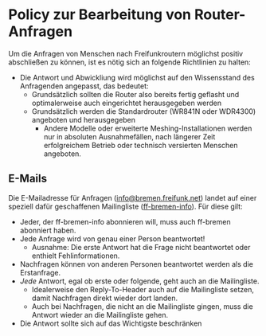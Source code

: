 # Policy zur Bearbeitung von Router-Anfragen
Um die Anfragen von Menschen nach Freifunkroutern möglichst positiv abschließen zu können, ist es nötig sich an folgende Richtlinien zu halten:
* Die Antwort und Abwickliung wird möglichst auf den Wissensstand des Anfragenden angepasst, das bedeutet:
    * Grundsätzlich sollten die Router also bereits fertig geflasht und optimalerweise auch eingerichtet herausgegeben werden
    * Grundsätzlich werden die Standardrouter (WR841N oder WDR4300) angeboten und herausgegeben
        * Andere Modelle oder erweiterte Meshing-Installationen werden nur in absoluten Ausnahmefällen, nach längerer Zeit erfolgreichem Betrieb oder technisch versierten Menschen angeboten.

## E-Mails
Die E-Mailadresse für Anfragen (info@bremen.freifunk.net) landet auf einer speziell dafür geschaffenen Mailingliste ([ff-bremen-info](https://lists.ffhb.de/mailman/listinfo/ff-bremen-info)). Für diese gilt:

* Jeder, der ff-bremen-info abonnieren will, muss auch ff-bremen abonniert haben.
* Jede Anfrage wird von genau einer Person beantwortet!
    * Ausnahme: Die erste Antwort hat die Frage nicht beantwortet oder enthielt Fehlinformationen.
* Nachfragen können von anderen Personen beantwortet werden als die Erstanfrage.
* *Jede* Antwort, egal ob erste oder folgende, geht auch an die Mailingliste.
    * Idealerweise den Reply-To-Header auch auf die Mailingliste setzen, damit Nachfragen direkt wieder dort landen.
    * Auch bei Nachfragen, die nicht an die Mailingliste gingen, muss die Antwort wieder an die Mailingliste gehen.
* Die Antwort sollte sich auf das Wichtigste beschränken